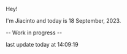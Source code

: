 Hey!

I'm Jiacinto and today is 18 September, 2023.

-- Work in progress --

last update today at 14:09:19 